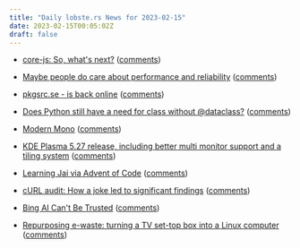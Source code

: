```yaml
---
title: "Daily lobste.rs News for 2023-02-15"
date: 2023-02-15T00:05:02Z
draft: false
---
```






- [core-js: So, what's next?](https://github.com/zloirock/core-js/blob/master/docs/2023-02-14-so-whats-next.md)
  ([comments](https://lobste.rs/s/ebsvig/core_js_so_what_s_next))



- [Maybe people do care about performance and reliability](https://buttondown.email/hillelwayne/archive/maybe-people-do-care-about-performance-and/)
  ([comments](https://lobste.rs/s/gnkgum/maybe_people_do_care_about_performance))



- [pkgsrc.se - is back online](https://pkgsrc.se)
  ([comments](https://lobste.rs/s/penigb/pkgsrc_se_is_back_online))



- [Does Python still have a need for class without @dataclass?](https://blog.glyph.im/2023/02/data-classification.html)
  ([comments](https://lobste.rs/s/0crdng/does_python_still_have_need_for_class))



- [Modern Mono](https://www.tbray.org/ongoing/When/202x/2023/02/09/Monospace)
  ([comments](https://lobste.rs/s/zsca2u/modern_mono))



- [KDE Plasma 5.27 release, including better multi monitor support and a  tiling system](https://kde.org/announcements/plasma/5/5.27.0/)
  ([comments](https://lobste.rs/s/jxl8ek/kde_plasma_5_27_release_including_better))



- [Learning Jai via Advent of Code](https://www.forrestthewoods.com/blog/learning-jai-via-advent-of-code/)
  ([comments](https://lobste.rs/s/ymct05/learning_jai_via_advent_code))



- [cURL audit: How a joke led to significant findings](https://blog.trailofbits.com/2023/02/14/curl-audit-fuzzing-libcurl-command-line-interface/)
  ([comments](https://lobste.rs/s/gmem98/curl_audit_how_joke_led_significant))



- [Bing AI Can't Be Trusted](https://dkb.blog/p/bing-ai-cant-be-trusted)
  ([comments](https://lobste.rs/s/lbxmtf/bing_ai_can_t_be_trusted))



- [Repurposing e-waste: turning a TV set-top box into a Linux computer](https://zeus.gent/blog/22-23/repurposing_ewaste/)
  ([comments](https://lobste.rs/s/b3vqqz/repurposing_e_waste_turning_tv_set_top_box))


